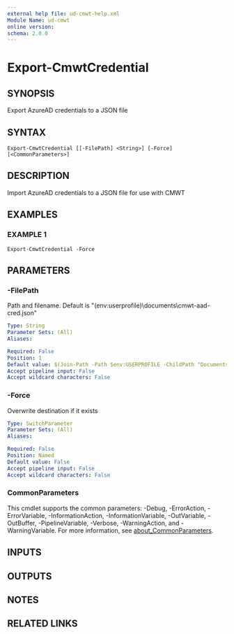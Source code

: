 ```yaml
---
external help file: ud-cmwt-help.xml
Module Name: ud-cmwt
online version:
schema: 2.0.0
---
```


# Export-CmwtCredential

## SYNOPSIS
Export AzureAD credentials to a JSON file

## SYNTAX

```
Export-CmwtCredential [[-FilePath] <String>] [-Force] [<CommonParameters>]
```

## DESCRIPTION
Import AzureAD credentials to a JSON file for use with CMWT

## EXAMPLES

### EXAMPLE 1
```
Export-CmwtCredential -Force
```

## PARAMETERS

### -FilePath
Path and filename.
Default is "$($env:userprofile)\documents\cmwt-aad-cred.json"

```yaml
Type: String
Parameter Sets: (All)
Aliases:

Required: False
Position: 1
Default value: $(Join-Path -Path $env:USERPROFILE -ChildPath "Documents\cmwt-aad-cred.json")
Accept pipeline input: False
Accept wildcard characters: False
```

### -Force
Overwrite destination if it exists

```yaml
Type: SwitchParameter
Parameter Sets: (All)
Aliases:

Required: False
Position: Named
Default value: False
Accept pipeline input: False
Accept wildcard characters: False
```

### CommonParameters
This cmdlet supports the common parameters: -Debug, -ErrorAction, -ErrorVariable, -InformationAction, -InformationVariable, -OutVariable, -OutBuffer, -PipelineVariable, -Verbose, -WarningAction, and -WarningVariable. For more information, see [about_CommonParameters](http://go.microsoft.com/fwlink/?LinkID=113216).

## INPUTS

## OUTPUTS

## NOTES

## RELATED LINKS
